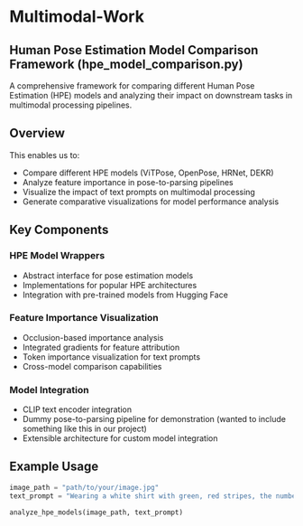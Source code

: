 # Multimodal-Work

## Human Pose Estimation Model Comparison Framework (hpe_model_comparison.py)

A comprehensive framework for comparing different Human Pose Estimation (HPE) models and analyzing their impact on downstream tasks in multimodal processing pipelines.

## Overview

This enables us to:

- Compare different HPE models (ViTPose, OpenPose, HRNet, DEKR)
- Analyze feature importance in pose-to-parsing pipelines
- Visualize the impact of text prompts on multimodal processing
- Generate comparative visualizations for model performance analysis

## Key Components

### HPE Model Wrappers
- Abstract interface for pose estimation models
- Implementations for popular HPE architectures
- Integration with pre-trained models from Hugging Face

### Feature Importance Visualization
- Occlusion-based importance analysis
- Integrated gradients for feature attribution
- Token importance visualization for text prompts
- Cross-model comparison capabilities

### Model Integration
- CLIP text encoder integration
- Dummy pose-to-parsing pipeline for demonstration (wanted to include something like this in our project)
- Extensible architecture for custom model integration

## Example Usage

```python
image_path = "path/to/your/image.jpg"
text_prompt = "Wearing a white shirt with green, red stripes, the number 7 in green and white shorts with the number 7 in green"

analyze_hpe_models(image_path, text_prompt)
